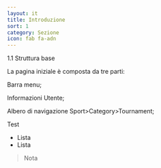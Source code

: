 ```yaml
---
layout: it
title: Introduzione
sort: 1
category: Sezione
icon: fab fa-adn
---
```

<p class="message">
    1.1  Struttura base
</p>


La pagina iniziale è composta da tre parti: 

Barra menu;

Informazioni Utente;

Albero di navigazione Sport>Category>Tournament;

Test

- Lista
- Lista

> Nota